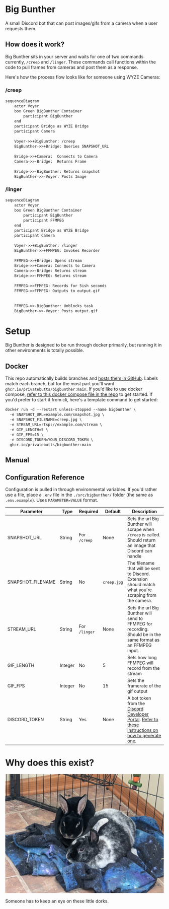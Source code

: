 # Big Bunther

A small Discord bot that can post images/gifs from a camera when a user requests them.

## How does it work?

Big Bunther sits in your server and waits for one of two commands currently, `/creep` and `/linger`. These commands call functions within the code to pull frames from cameras and post them as a response.

Here's how the process flow looks like for someone using WYZE Cameras:

### /creep
```mermaid
sequenceDiagram
    actor Voyer
    box Green BigBunther Container
        participant BigBunther
    end
    participant Bridge as WYZE Bridge
    participant Camera

    Voyer->>+BigBunther: /creep
    BigBunther->>+Bridge: Queries SNAPSHOT_URL

    Bridge->>+Camera:  Connects to Camera
    Camera->>-Bridge:  Returns Frame

    Bridge->>-BigBunther: Returns snapshot
    BigBunther->>-Voyer: Posts Image
```

### /linger
```mermaid
sequenceDiagram
    actor Voyer
    box Green BigBunther Container
        participant BigBunther
        participant FFMPEG
    end
    participant Bridge as WYZE Bridge
    participant Camera

    Voyer->>+BigBunther: /linger
    BigBunther->>+FFMPEG: Invokes Recorder

    FFMPEG->>+Bridge: Opens stream
    Bridge->>+Camera: Connects to Camera
    Camera->>-Bridge: Returns stream
    Bridge->>-FFMPEG: Returns stream

    FFMPEG->>FFMPEG: Records for 5ish seconds
    FFMPEG->>FFMPEG: Outputs to output.gif
    

    FFMPEG->>-BigBunther: Unblocks task
    BigBunther->>-Voyer: Posts output.gif
```

# Setup

Big Bunther is designed to be run through docker primarily, but running it in other environments is totally possible.

## Docker

This repo automatically builds branches and [hosts them in GitHub](https://github.com/PrivateButts/BigBunther/pkgs/container/bigbunther). Labels match each branch, but for the most part you'll want `ghcr.io/privatebutts/bigbunther:main`. If you'd like to use docker compose, [refer to this docker compose file in the repo](docker-compose.yaml) to get started. If you'd prefer to start it from cli, here's a template command to get started:

```shell
docker run -d --restart unless-stopped --name bigbunther \
  -e SNAPSHOT_URL=example.com/snapshot.jpg \
  -e SNAPSHOT_FILENAME=creep.jpg \
  -e STREAM_URL=rtsp://example.com/stream \
  -e GIF_LENGTH=5 \
  -e GIF_FPS=15 \
  -e DISCORD_TOKEN=YOUR_DISCORD_TOKEN \
  ghcr.io/privatebutts/bigbunther:main
```

## Manual

## Configuration Reference
Configuration is pulled in through environmental variables. If you'd rather use a file, place a `.env` file in the `./src/bigbunther/` folder (the same as `.env.example`). Uses `PARAMETER=VALUE` format.

Parameter | Type | Required | Default | Description
----------|------|----------|---------|------------
SNAPSHOT_URL | String | For `/creep` | None | Sets the url Big Bunther will scrape when `/creep` is called. Should return an image that Discord can handle
SNAPSHOT_FILENAME | String | No | `creep.jpg` | The filename that will be sent to Discord. Extension should match what you're scraping from the camera.
STREAM_URL | String | For `/linger` | None | Sets the url Big Bunther will send to FFMPEG for recording. Should be in the same format as an FFMPEG input.
GIF_LENGTH | Integer | No | 5 | Sets how long FFMPEG will record from the stream
GIF_FPS | Integer | No | 15 | Sets the framerate of the gif output
DISCORD_TOKEN | String | Yes | None | A bot token from the [Discord Developer Portal](https://discord.com/developers/applications). [Refer to these instructions on how to generate one](https://discordpy.readthedocs.io/en/stable/discord.html#discord-intro).

# Why does this exist?

![two adorable rabbits](docs/img/idiots.jpg)

Someone has to keep an eye on these little dorks.